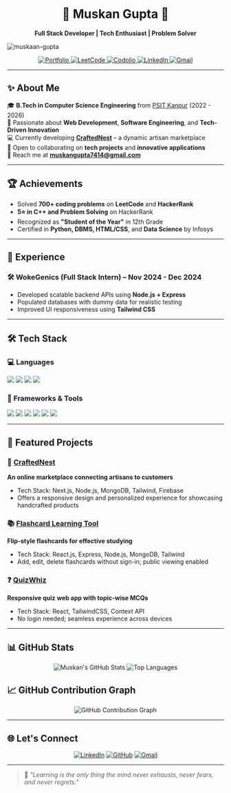 <h1 align="center">🌟 Muskan Gupta 🌟</h1>  
<p align="center">  
  <b>Full Stack Developer | Tech Enthusiast | Problem Solver</b>  
</p>  
<p align="left"> <img src="https://komarev.com/ghpvc/?username=muskaan-gupta&label=Profile%20views&color=0e75b6&style=flat" alt="muskaan-gupta" /> </p>

<p align="center">  
  <a href="https://porfolio-lake-three.vercel.app/">
    <img src="https://img.shields.io/badge/-Portfolio-%23000000?style=for-the-badge&logo=firefox&logoColor=white" alt="Portfolio">
  </a>
  <a href="https://leetcode.com/u/muskan_gupta67/">
    <img src="https://img.shields.io/badge/-LeetCode-FFA116?style=for-the-badge&logo=leetcode&logoColor=white" alt="LeetCode">
  </a>
   <a href="https://codolio.com/profile/muskan_gupta">
    <img src="https://img.shields.io/badge/-Codolio-0A66C2?style=for-the-badge&logo=bookstack&logoColor=white" alt="Codolio">
  </a>
  <a href="https://www.linkedin.com/in/muskan-gupta-858753252/">
    <img src="https://img.shields.io/badge/-LinkedIn-blue?style=for-the-badge&logo=linkedin&logoColor=white" alt="LinkedIn">
  </a>  
  <a href="mailto:muskangupta7414@gmail.com">
    <img src="https://img.shields.io/badge/-Gmail-red?style=for-the-badge&logo=gmail&logoColor=white" alt="Gmail">
  </a>
</p>

---

## ✨ About Me  

🎓 **B.Tech in Computer Science Engineering** from [PSIT Kanpur](https://psit.ac.in) (2022 - 2026)  
🧠 Passionate about **Web Development**, **Software Engineering**, and **Tech-Driven Innovation**  
💻 Currently developing **[CraftedNest](https://github.com/muskaan-gupta/CraftedNest)** – a dynamic artisan marketplace  
🧩 Open to collaborating on **tech projects** and **innovative applications**  
📧 Reach me at **muskangupta7414@gmail.com**

---

## 🏆 Achievements  

- Solved **700+ coding problems** on **LeetCode** and **HackerRank**  
- **5⭐ in C++ and Problem Solving** on HackerRank  
- Recognized as **"Student of the Year"** in 12th Grade  
- Certified in **Python, DBMS, HTML/CSS**, and **Data Science** by Infosys  

---

## 💼 Experience  

### 🛠️ WokeGenics (Full Stack Intern) – Nov 2024 - Dec 2024  
- Developed scalable backend APIs using **Node.js + Express**  
- Populated databases with dummy data for realistic testing  
- Improved UI responsiveness using **Tailwind CSS**

---

## 🛠️ Tech Stack  

### 💻 Languages  
<p>  
  <img src="https://img.shields.io/badge/-C-00599C?style=for-the-badge&logo=c&logoColor=white">  
  <img src="https://img.shields.io/badge/-C++-00599C?style=for-the-badge&logo=c%2B%2B&logoColor=white">  
  <img src="https://img.shields.io/badge/-JavaScript-F7DF1E?style=for-the-badge&logo=javascript&logoColor=black">  
  <img src="https://img.shields.io/badge/-SQL-4479A1?style=for-the-badge&logo=MySQL&logoColor=white">  
</p>  

### 🚀 Frameworks & Tools  
<p>  
  <img src="https://img.shields.io/badge/-React.js-61DAFB?style=for-the-badge&logo=react&logoColor=black">  
  <img src="https://img.shields.io/badge/-Node.js-339933?style=for-the-badge&logo=node.js&logoColor=white">  
  <img src="https://img.shields.io/badge/-Express.js-000000?style=for-the-badge&logo=express&logoColor=white">  
  <img src="https://img.shields.io/badge/-MongoDB-47A248?style=for-the-badge&logo=mongodb&logoColor=white">  
  <img src="https://img.shields.io/badge/-TailwindCSS-38B2AC?style=for-the-badge&logo=tailwind-css&logoColor=white">  
  <img src="https://img.shields.io/badge/-Firebase-FFCA28?style=for-the-badge&logo=firebase&logoColor=white">  
</p>

---

## 🚀 Featured Projects  

### 🎨 [CraftedNest](https://github.com/muskaan-gupta/CraftedNest)  
**An online marketplace connecting artisans to customers**  
- Tech Stack: Next.js, Node.js, MongoDB, Tailwind, Firebase  
- Offers a responsive design and personalized experience for showcasing handcrafted products  

### 📚 [Flashcard Learning Tool](https://app-flashlearn.onrender.com/)  
**Flip-style flashcards for effective studying**  
- Tech Stack: React.js, Express, Node.js, MongoDB, Tailwind  
- Add, edit, delete flashcards without sign-in; public viewing enabled  

### ❓ [QuizWhiz](https://quizwhiz-mu.vercel.app/)  
**Responsive quiz web app with topic-wise MCQs**  
- Tech Stack: React, TailwindCSS, Context API  
- No login needed; seamless experience across devices  

---

## 📊 GitHub Stats  

<div align="center">  
  <img src="https://github-readme-stats.vercel.app/api?username=muskaan-gupta&show_icons=true&theme=tokyonight" alt="Muskan's GitHub Stats" />  
  <img src="https://github-readme-stats.vercel.app/api/top-langs/?username=muskaan-gupta&layout=compact&theme=tokyonight" alt="Top Languages" />  
</div>  

## 📈 GitHub Contribution Graph

<div align="center">
  <img src="https://github-readme-activity-graph.vercel.app/graph?username=muskaan-gupta&theme=tokyo-night&hide_border=true" alt="GitHub Contribution Graph" />
</div>

---

## 🌐 Let's Connect  

<p align="center">  
  <a href="https://www.linkedin.com/in/muskan-gupta-858753252/"><img src="https://img.shields.io/badge/-LinkedIn-blue?style=for-the-badge&logo=linkedin&logoColor=white" alt="LinkedIn"></a>  
  <a href="https://github.com/muskaan-gupta"><img src="https://img.shields.io/badge/-GitHub-black?style=for-the-badge&logo=github&logoColor=white" alt="GitHub"></a>  
  <a href="mailto:muskangupta7414@gmail.com"><img src="https://img.shields.io/badge/-Gmail-red?style=for-the-badge&logo=gmail&logoColor=white" alt="Gmail"></a>  
</p>  

---

> 🌱 *"Learning is the only thing the mind never exhausts, never fears, and never regrets."*
